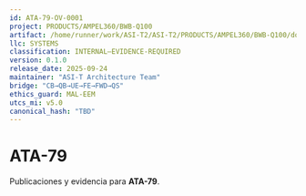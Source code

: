 ```yaml
---
id: ATA-79-OV-0001
project: PRODUCTS/AMPEL360/BWB-Q100
artifact: /home/runner/work/ASI-T2/ASI-T2/PRODUCTS/AMPEL360/BWB-Q100/domains/LIB/ata/79/README.md
llc: SYSTEMS
classification: INTERNAL–EVIDENCE-REQUIRED
version: 0.1.0
release_date: 2025-09-24
maintainer: "ASI-T Architecture Team"
bridge: "CB→QB→UE→FE→FWD→QS"
ethics_guard: MAL-EEM
utcs_mi: v5.0
canonical_hash: "TBD"
---
```

# ATA-79

Publicaciones y evidencia para **ATA-79**.
